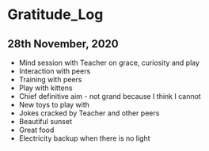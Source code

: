 # Gratitude_Log

## 28th November, 2020
 - Mind session with Teacher on grace, curiosity and play
 - Interaction with peers
 - Training with peers
 - Play with kittens
 - Chief definitive aim - not grand because I think I cannot
 - New toys to play with
 - Jokes cracked by Teacher and other peers
 - Beautiful sunset
 - Great food
 - Electricity backup when there is no light